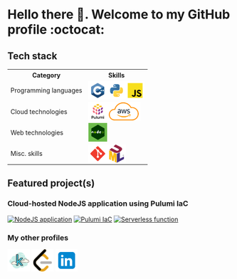 # Hello there 👋. Welcome to my GitHub profile :octocat:

## Tech stack

<table>
<tr>
    <th>Category</th>
    <th>Skills</th>
</tr>
<tr>
    <td>Programming languages</td>
    <td>
        <img src="./assets/tech-stack/c++.svg" align="left" alt="git" height='42px'/>
        <img src="./assets/tech-stack/python.svg" align="left" alt="git" height='42px'/>  
        <img src="./assets/tech-stack/javascript.svg" align="left" alt="git" height='42px'/>  
    </td>
</tr>
<tr>
    <td>Cloud technologies</td>
    <td>
        <img src="./assets/tech-stack/pulumi-logo.png" align="left" alt="git" height='42px'/>
        <img src="./assets/tech-stack/aws-logo.png" align="left" alt="git" height='42px'/>
    </td>
</tr>
<tr>
    <td>Web technologies</td>
    <td>
        <img src="./assets/tech-stack/nodejs-logo.png" align="left" alt="git" height='42px'/> 
    </td>
</tr>
<tr>
    <td>Misc. skills</td>
    <td>
        <img src="./assets/tech-stack/git-scm.svg" align="left" alt="git" height='42px'/> 
        <img src="./assets/tech-stack/uml-logo.svg" align="left" alt="git" height='42px'/> 
    </td>
</tr>
</table>

## Featured project(s)

### Cloud-hosted NodeJS application using Pulumi IaC

[![NodeJS application](https://github-readme-stats.vercel.app/api/pin/?username=detective-sokka&repo=webapp)](https://github.com/detective-sokka/webapp.git)
[![Pulumi IaC](https://github-readme-stats.vercel.app/api/pin/?username=detective-sokka&repo=iac-pulumi)](https://github.com/detective-sokka/iac-pulumi.git)
[![Serverless function](https://github-readme-stats.vercel.app/api/pin/?username=detective-sokka&repo=serverless)](https://github.com/detective-sokka/serverless.git)

### My other profiles

<div>
<a href="https://www.kaggle.com/strawhatsai"><img src="./assets/tech-stack/kaggle.png" width=50/></a>
<a href="https://leetcode.com/strawhatsai/"><img src="./assets/tech-stack/leetcode.svg" width=50/></a>
<a href="https://www.linkedin.com/in/dutt-sai/"><img src="./assets/tech-stack/linkedin.svg" width=50/></a>
</div>
